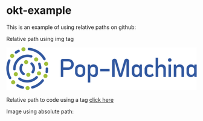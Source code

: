 # okt-example
This is an example of using relative paths on github:

Relative path using img tag

<img src="images/poplogo.png?raw=true"></img>

Relative path to code using a tag <a href="./codes/example.js">click here</a>

Image using absolute path:
<a href="https://raw.githubusercontent.com/igonzaleztak/okt-example/master/images/poplogo.png"></a>